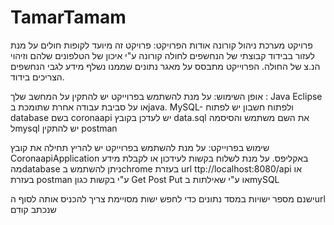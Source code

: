 # TamarTamam
פרויקט מערכת ניהול קורונה
אודות הפרויקט:
פרויקט זה מיועד לקופות חולים על מנת לעזור בבידוד קבוצתי של הנחשפים לחולה קורונה ע"י איכון של הטלפונים שלהם וזיהוי הנ.צ של החולה.
הפרוייקט מתבסס על מאגר נתונים שממנו נשלף מידע לגבי הנחשפים הצריכים בידוד.

אופן השימוש:
 על מנת להשתמש בפרוייקט 
יש להתקין על המחשב שלך :
Java
Eclipse או על סביבת עבודה אחרת שתומכת בjava.
MySQL- ולפתוח חשבון
יש לפתוח database בשם coronaapi
יש לעדכן בקובץ data.sql את השם משתמש והסיסמה לmysql
יש להתקין postman

שימוש בפרוייקט:
על מנת להשתמש בפרוייקט יש להריץ תחילה את קובץ CoronaapiApplication באקליפס.
על מנת לשלוח בקשות לעידכון או לקבלת מידע מהdatabase ניתן להשתמש בchrome בעזרת url ttp://localhost:8080/api  או בעזרת postman ע"י בקשות כגון
Get
Post
Put
או ע"י שאילתות בmySQL 


ישנם מספר ישויות במסד נתונים
כדי לחפש ישות מסויימת צריך להכניס אותה לסוף הurl שנכתב קודם
